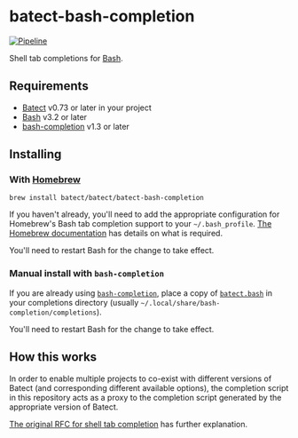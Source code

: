 # batect-bash-completion

[![Pipeline](https://github.com/batect/batect-bash-completion/workflows/Pipeline/badge.svg?branch=main)](https://github.com/batect/batect-bash-completion/actions?query=workflow%3APipeline+branch%3Amain)

Shell tab completions for [Bash](https://www.gnu.org/software/bash/).

## Requirements

* [Batect](https://batect.dev) v0.73 or later in your project
* [Bash](https://www.gnu.org/software/bash/) v3.2 or later
* [bash-completion](https://github.com/scop/bash-completion) v1.3 or later

## Installing

### With [Homebrew](http://brew.sh/)

```shell
brew install batect/batect/batect-bash-completion
```

If you haven't already, you'll need to add the appropriate configuration for Homebrew's Bash tab completion support to your `~/.bash_profile`.
[The Homebrew documentation](https://docs.brew.sh/Shell-Completion#configuring-completions-in-bash) has details on what is required.

You'll need to restart Bash for the change to take effect.

### Manual install with `bash-completion`

If you are already using [`bash-completion`](https://github.com/scop/bash-completion), place a copy of [`batect.bash`](batect.bash) in your completions directory
(usually `~/.local/share/bash-completion/completions`).

You'll need to restart Bash for the change to take effect.

## How this works

In order to enable multiple projects to co-exist with different versions of Batect (and corresponding different available options), the completion script
in this repository acts as a proxy to the completion script generated by the appropriate version of Batect.

[The original RFC for shell tab completion](https://github.com/batect/batect/blob/master/rfcs/2020-03-shell-tab-completion/proposal.md) has further explanation.
